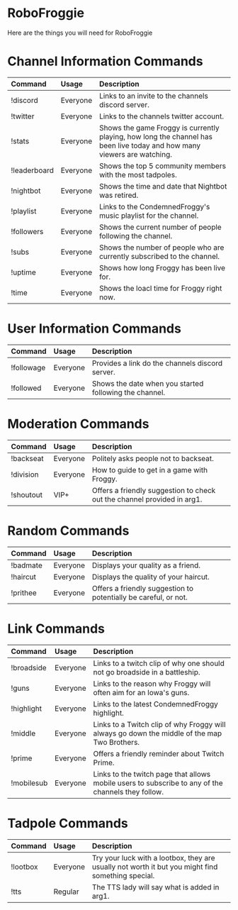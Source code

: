 # RoboFroggie
Here are the things you will need for RoboFroggie

# Channel Information Commands

|__Command__|__Usage__ | __Description__                                                                                               |
|:----------|:---------|:--------------------------------------------------------------------------------------------------------------|
| !discord  | Everyone | Links to an invite to the channels discord server.                                                            |
| !twitter  | Everyone | Links to the channels twitter account.                                                                        |
| !stats    | Everyone | Shows the game Froggy is currently playing, how long the channel has been live today and how many viewers are watching.|
| !leaderboard | Everyone | Shows the top 5 community members with the most tadpoles.|
| !nightbot | Everyone | Shows the time and date that Nightbot was retired.|
| !playlist | Everyone | Links to the CondemnedFroggy's music playlist for the channel.|
| !followers | Everyone | Shows the current number of people following the channel.|
| !subs | Everyone | Shows the number of people who are currently subscribed to the channel.|
| !uptime | Everyone | Shows how long Froggy has been live for.|
| !time | Everyone | Shows the loacl time for Froggy right now.|

# User Information Commands

|__Command__|__Usage__ | __Description__                                                                                               |
|:----------|:---------|:--------------------------------------------------------------------------------------------------------------|
| !followage | Everyone | Provides a link do the channels discord server.|
| !followed | Everyone | Shows the date when you started following the channel.|

# Moderation Commands

|__Command__|__Usage__ | __Description__                                                                                               |
|:----------|:---------|:--------------------------------------------------------------------------------------------------------------|
| !backseat | Everyone | Politely asks people not to backseat.|
| !division | Everyone | How to guide to get in a game with Froggy.|
| !shoutout | VIP+ | Offers a friendly suggestion to check out the channel provided in arg1.|

# Random Commands

|__Command__|__Usage__ | __Description__                                                                                                 |
|:----------|:---------|:--------------------------------------------------------------------------------------------------------------|
| !badmate | Everyone | Displays your quality as a friend.|
| !haircut | Everyone | Displays the quality of your haircut.|
| !prithee | Everyone | Offers a friendly suggestion to potentially be careful, or not.|

# Link Commands

|__Command__|__Usage__ | __Description__                                                                                               |
|:----------|:---------|:--------------------------------------------------------------------------------------------------------------|
| !broadside | Everyone | Links to a twitch clip of why one should not go broadside in a battleship.|
| !guns | Everyone | Links to the reason why Froggy will often aim for an Iowa's guns.|
| !highlight | Everyone | Links to the latest CondemnedFroggy highlight.|
| !middle | Everyone | Links to a Twitch clip of why Froggy will always go down the middle of the map Two Brothers.|
| !prime | Everyone | Offers a friendly reminder about Twitch Prime.|
| !mobilesub | Everyone | Links to the twitch page that allows mobile users to subscribe to any of the channels they follow.|

# Tadpole Commands

|__Command__|__Usage__ | __Description__                                                                                               |
|:----------|:---------|:--------------------------------------------------------------------------------------------------------------|
| !lootbox | Everyone | Try your luck with a lootbox, they are usually not worth it but you might find something special.|
| !tts | Regular | The TTS lady will say what is added in arg1.|
